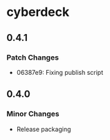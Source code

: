# cyberdeck

## 0.4.1

### Patch Changes

- 06387e9: Fixing publish script

## 0.4.0

### Minor Changes

- Release packaging

